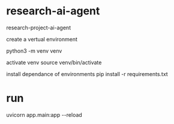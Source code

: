 # research-ai-agent
research-project-ai-agent


create a vertual environment
 
 python3 -m venv venv

activate venv
 source venv/bin/activate

install dependance of environments
 pip install -r requirements.txt


# run
uvicorn app.main:app --reload
